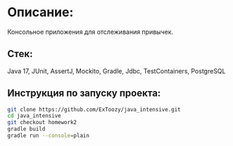 # Описание:
Консольное приложения для отслеживания привычек.

## Стек:
Java 17, JUnit, AssertJ, Mockito, Gradle, Jdbc, TestContainers, PostgreSQL

## Инструкция по запуску проекта:
```bash
git clone https://github.com/ExToozy/java_intensive.git
cd java_intensive
git checkout homework2
gradle build
gradle run --console=plain
```